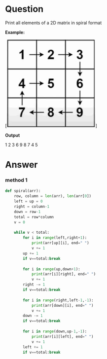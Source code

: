 # Question
Print all elements of a 2D matrix in spiral format

**Example:**

[![matrix](./spiral.jpg)]

**Output**

1 2 3 6 9 8 7 4 5

# Answer
### method 1
```python
def spiral(arr):
    row, column = len(arr), len(arr[0])
    left = up = 0
    right = column-1
    down = row-1
    total = row*column
    v = 0

    while v < total:
        for i in range(left,right+1):
            print(arr[up][i], end=" ")
            v += 1
        up += 1
        if v==total:break

        for i in range(up,down+1):
            print(arr[i][right], end=" ")
            v += 1
        right -= 1
        if v==total:break

        for i in range(right,left-1,-1):
            print(arr[down][i], end=" ")
            v += 1
        down -= 1
        if v==total:break

        for i in range(down,up-1,-1):
            print(arr[i][left], end=" ")
            v += 1
        left += 1
        if v==total:break

```
